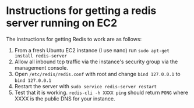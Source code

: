 # Instructions for getting a redis server running on EC2

The instructions for getting Redis to work are as follows:

1. From a fresh Ubuntu EC2 instance (I use nano) run `sudo apt-get install redis-server`
2. Allow all inbound tcp traffic via the instance's security group via the management console.
3. Open `/etc/redis/redis.conf` with root and change `bind 127.0.0.1` to `bind 127.0.0.1`
4. Restart the server with `sudo service redis-server restart`
5. Test that it is working. `redis-cli -h XXXX ping` should return `PONG` where XXXX is the public DNS for your instance. 
